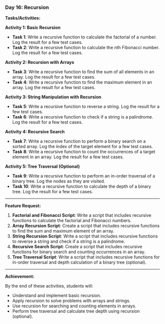 ### Day 16: Recursion

**Tasks/Activities:**

**Activity 1: Basic Recursion**

- **Task 1**: Write a recursive function to calculate the factorial of a number. Log the result for a few test cases.
- **Task 2**: Write a recursive function to calculate the nth Fibonacci number. Log the result for a few test cases.

**Activity 2: Recursion with Arrays**

- **Task 3**: Write a recursive function to find the sum of all elements in an array. Log the result for a few test cases.
- **Task 4**: Write a recursive function to find the maximum element in an array. Log the result for a few test cases.

**Activity 3: String Manipulation with Recursion**

- **Task 5**: Write a recursive function to reverse a string. Log the result for a few test cases.
- **Task 6**: Write a recursive function to check if a string is a palindrome. Log the result for a few test cases.

**Activity 4: Recursive Search**

- **Task 7**: Write a recursive function to perform a binary search on a sorted array. Log the index of the target element for a few test cases.
- **Task 8**: Write a recursive function to count the occurrences of a target element in an array. Log the result for a few test cases.

**Activity 5: Tree Traversal (Optional)**

- **Task 9**: Write a recursive function to perform an in-order traversal of a binary tree. Log the nodes as they are visited.
- **Task 10**: Write a recursive function to calculate the depth of a binary tree. Log the result for a few test cases.

---

**Feature Request:**

1. **Factorial and Fibonacci Script**: Write a script that includes recursive functions to calculate the factorial and Fibonacci numbers.
2. **Array Recursion Script**: Create a script that includes recursive functions to find the sum and maximum element of an array.
3. **String Recursion Script**: Write a script that includes recursive functions to reverse a string and check if a string is a palindrome.
4. **Recursive Search Script**: Create a script that includes recursive functions for binary search and counting occurrences in an array.
5. **Tree Traversal Script**: Write a script that includes recursive functions for in-order traversal and depth calculation of a binary tree (optional).

---

**Achievement:**

By the end of these activities, students will:

- Understand and implement basic recursion.
- Apply recursion to solve problems with arrays and strings.
- Use recursion for searching and counting elements in arrays.
- Perform tree traversal and calculate tree depth using recursion (optional).
